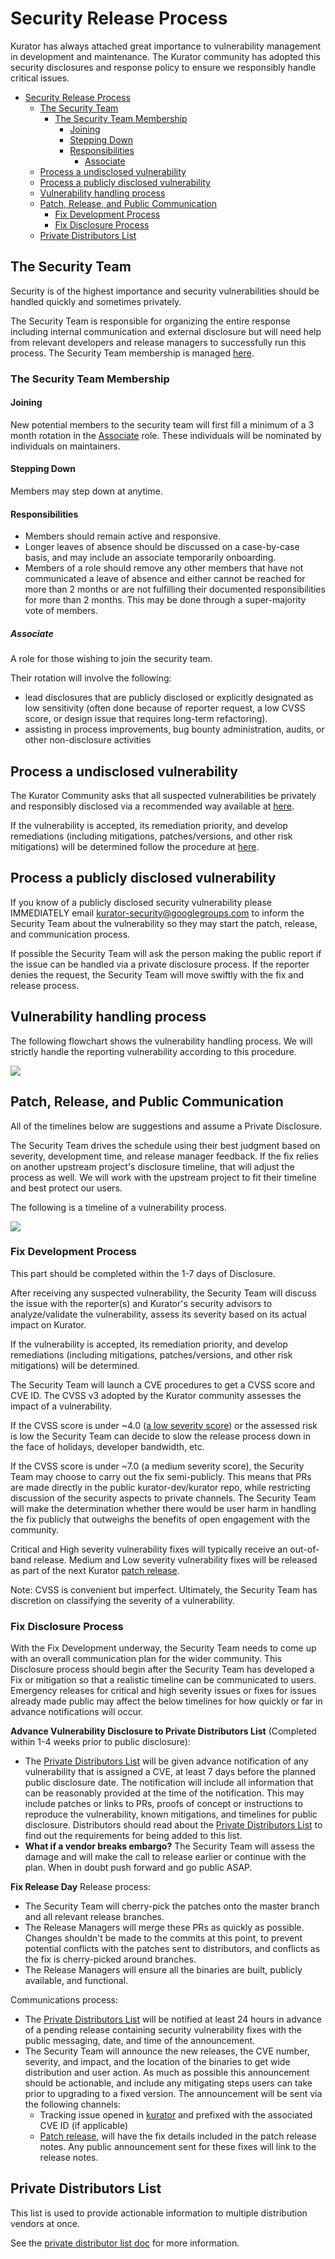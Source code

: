 # Security Release Process

Kurator has always attached great importance to vulnerability management in development and maintenance. The Kurator community has adopted this security disclosures and response policy to ensure we responsibly handle critical issues.

<!-- toc -->

- [Security Release Process](#security-release-process)
  - [The Security Team](#the-security-team)
    - [The Security Team Membership](#the-security-team-membership)
      - [Joining](#joining)
      - [Stepping Down](#stepping-down)
      - [Responsibilities](#responsibilities)
        - [Associate](#associate)
  - [Process a undisclosed vulnerability](#process-a-undisclosed-vulnerability)
  - [Process a publicly disclosed vulnerability](#process-a-publicly-disclosed-vulnerability)
  - [Vulnerability handling process](#vulnerability-handling-process)
  - [Patch, Release, and Public Communication](#patch-release-and-public-communication)
    - [Fix Development Process](#fix-development-process)
    - [Fix Disclosure Process](#fix-disclosure-process)
  - [Private Distributors List](#private-distributors-list)

## The Security Team

Security is of the highest importance and security vulnerabilities should be handled quickly and sometimes privately.

The Security Team is responsible for organizing the entire response including internal communication and external disclosure but will need help from relevant developers and release managers to successfully run this process. The Security Team membership is managed [here](security-groups.md).

### The Security Team Membership

#### Joining

New potential members to the security team will first fill a minimum of a 3 month rotation in the [Associate](#Associate) role. These individuals will be nominated by individuals on maintainers.

#### Stepping Down

Members may step down at anytime.

#### Responsibilities

- Members should remain active and responsive.
- Longer leaves of absence should be discussed on a case-by-case basis, and may include an associate temporarily onboarding.
- Members of a role should remove any other members that have not communicated a leave of absence and either cannot be reached for more than 2 months or are not fulfilling their documented responsibilities for more than 2 months. This may be done through a super-majority vote of members.

##### Associate

A role for those wishing to join the security team.

Their rotation will involve the following:

- lead disclosures that are publicly disclosed or explicitly designated as low sensitivity (often done because of reporter request, a low CVSS score, or design issue that requires long-term refactoring).
- assisting in process improvements, bug bounty administration, audits, or other non-disclosure activities

## Process a undisclosed vulnerability

The Kurator Community asks that all suspected vulnerabilities be privately and responsibly disclosed via a recommended way available at [here](report-a-vulnerability.md).

If the vulnerability is accepted, its remediation priority, and develop remediations (including mitigations, patches/versions, and other risk mitigations) will be determined follow the procedure at [here](#vulnerability-handling-process).

## Process a publicly disclosed vulnerability

If you know of a publicly disclosed security vulnerability please IMMEDIATELY email [kurator-security@googlegroups.com](mailto:kurator-security@googlegroups.com) to inform the Security Team about the vulnerability so they may start the patch, release, and communication process.

If possible the Security Team will ask the person making the public report if the issue can be handled via a private disclosure process. If the reporter denies the request, the Security Team will move swiftly with the fix and release process.

## Vulnerability handling process

The following flowchart shows the vulnerability handling process. We will strictly handle the reporting vulnerability according to this procedure.

<img src="./images/vulnerability-handling-process.PNG">

## Patch, Release, and Public Communication

All of the timelines below are suggestions and assume a Private Disclosure.

The Security Team drives the schedule using their best judgment based on severity, development time, and release manager feedback. If the fix relies on another upstream project's disclosure timeline, that will  adjust the process as well. We will work with the upstream project to fit their timeline and best protect
our users.

The following is a timeline of a vulnerability process.

<img src="./images/vulnerability-process-timeline.PNG">

### Fix Development Process

This part should be completed within the 1-7 days of Disclosure.

After receiving any suspected vulnerability, the Security Team will discuss the issue with the reporter(s) and Kurator's security advisors to analyze/validate the vulnerability, assess its severity based on its actual impact on Kurator.

If the vulnerability is accepted, its remediation priority, and develop remediations (including mitigations, patches/versions, and other risk mitigations) will be determined.

The Security Team will launch a CVE procedures to get a CVSS score and CVE ID. The CVSS v3 adopted by the Kurator community assesses the impact of a vulnerability.

If the CVSS score is under ~4.0 ([a low severity score](https://www.first.org/cvss/specification-document#i5)) or the assessed risk is low the Security Team can decide to slow the release process down in the face of holidays, developer bandwidth, etc.

If the CVSS score is under ~7.0 (a medium severity score), the Security Team may choose to carry out the fix semi-publicly. This means that PRs are made directly in the public kurator-dev/kurator repo, while restricting discussion of the security aspects to private channels. The Security Team will make the determination whether there would be user harm in handling the fix publicly that outweighs the benefits of open engagement with the community.

Critical and High severity vulnerability fixes will typically receive an out-of-band release. Medium and Low severity vulnerability fixes will be released as part of the next Kurator [patch release](https://github.com/kurator-dev/kurator/releases).

Note: CVSS is convenient but imperfect. Ultimately, the Security Team has discretion on classifying the severity of a vulnerability.

### Fix Disclosure Process

With the Fix Development underway, the Security Team needs to come up with an overall communication plan for the wider community. This Disclosure process should begin after the Security Team has developed a Fix or mitigation so that a realistic timeline can be communicated to users. Emergency releases for critical and high severity issues or fixes for issues already made public may affect the below timelines for how quickly or far in advance notifications will occur.

**Advance Vulnerability Disclosure to Private Distributors List** (Completed within 1-4 weeks prior to public disclosure):

- The [Private Distributors List](#private-distributors-list) will be given advance notification of any vulnerability that is assigned a CVE, at least 7 days before the planned public disclosure date. The notification will include all information that can be reasonably provided at the time of the notification. This may include patches or links to PRs, proofs of concept or instructions to reproduce the vulnerability, known mitigations, and timelines for public disclosure. Distributors should read about the [Private Distributors List](#private-distributors-list) to find out the requirements for being added to this list.
- **What if a vendor breaks embargo?** The Security Team will assess the damage and will make the call to release earlier or continue with the plan. When in doubt push forward and go public ASAP.

**Fix Release Day**
Release process:

- The Security Team will cherry-pick the patches onto the master branch and all relevant release branches.
- The Release Managers will merge these PRs as quickly as possible. Changes shouldn't be made to the commits at this point, to prevent potential conflicts with the patches sent to distributors, and conflicts as the fix is cherry-picked around branches.
- The Release Managers will ensure all the binaries are built, publicly available, and functional.

Communications process:

- The [Private Distributors List](#private-distributors-list) will be notified at least 24 hours in advance of a pending release containing security vulnerability fixes with the public messaging, date, and time of the announcement.
- The Security Team will announce the new releases, the CVE number, severity, and impact, and the
  location of the binaries to get wide distribution and user action. As much as possible this
  announcement should be actionable, and include any mitigating steps users can take prior to
  upgrading to a fixed version. The announcement will be sent via the following channels:
  - Tracking issue opened in [kurator](https://github.com/kurator-dev/kurator/issues) and prefixed with the associated CVE ID (if applicable)
  - [Patch release](https://github.com/kurator-dev/kurator/releases), will have the fix details included in the patch release notes. Any public announcement sent for these fixes will link to the release notes.

## Private Distributors List

This list is used to provide actionable information to multiple distribution vendors at once.

See the [private distributor list doc](private-distributors-list.md) for more information.
